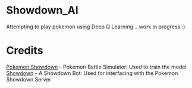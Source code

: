 # Showdown_AI
Attempting to play pokemon using Deep Q Learning
...work in progress :)

# Credits
[Pokemon Showdown](https://github.com/Zarel/Pokemon-Showdown) - Pokemon Battle Simulator: Used to train the model
[Showdown](https://github.com/pmariglia/showdown) - A Showdown Bot: Used for interfacing with the Pokemon Showdown Server
